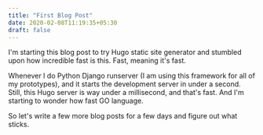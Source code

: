```yaml
---
title: "First Blog Post"
date: 2020-02-08T11:19:35+05:30
draft: false
---
```


I'm starting this blog post to try Hugo static site generator and stumbled upon how incredible fast is this. Fast, meaning it's fast. 

Whenever I do Python Django runserver (I am using this framework for all of my prototypes), and it starts the development server in under a second. Still, this Hugo server is way under a millisecond, and that's fast. And I'm starting to wonder how fast GO language.

So let's write a few more blog posts for a few days and figure out what sticks. 
